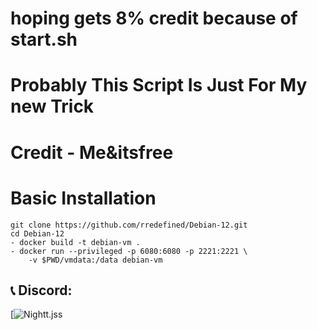 # hoping gets 8% credit because of start.sh
# Probably This Script Is Just For My new Trick

# Credit - Me&itsfree

# Basic Installation
```
git clone https://github.com/rredefined/Debian-12.git
cd Debian-12
- docker build -t debian-vm .
- docker run --privileged -p 6080:6080 -p 2221:2221 \
    -v $PWD/vmdata:/data debian-vm

```
## 📞 Discord: 
[![Nightt.jss](https://discord.com/users/969258536557244537)
